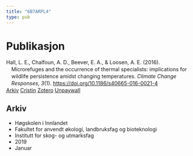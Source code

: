 ```yaml
---
title: "6B7ARPL4"
type: pub
---
```

<h1>Publikasjon</h1>
<article id="csl-bib-container-6B7ARPL4" class="csl-bib-container">
  <div class="csl-bib-body" style="line-height: 1.35; padding-left: 1em; text-indent:-1em;">
  <div class="csl-entry">Hall, L. E., Chalfoun, A. D., Beever, E. A., &amp; Loosen, A. E. (2016). Microrefuges and the occurrence of thermal specialists: implications for wildlife persistence amidst changing temperatures. <i>Climate Change Responses</i>, <i>3</i>(1). <a href="https://doi.org/10.1186/s40665-016-0021-4">https://doi.org/10.1186/s40665-016-0021-4</a></div>
</div>
  <div class="csl-bib-buttons">
    <a href="#taxonomy-article-6B7ARPL4" class="csl-bib-button">Arkiv</a>
    <a href="https://app.cristin.no/results/show.jsf?id=1664151" alt="Cristin URL" class="csl-bib-button">Cristin</a>
    <a href="http://zotero.org/groups/5402882/items/6B7ARPL4" alt="Zotero URL" class="csl-bib-button">Zotero</a>
    <a href="https://climatechangeresponses.biomedcentral.com/track/pdf/10.1186/s40665-016-0021-4" class="csl-bib-button">Unpaywall</a>
  </div>
  <div id="csl-bib-meta-container-6B7ARPL4"></div>
</article>
<div id="csl-bib-meta-6B7ARPL4" class="csl-bib-meta">
  <article id="taxonomy-article-6B7ARPL4" class="taxonomy-article">
    <h1>Arkiv</h1>
    <ul>
      <li>Høgskolen i Innlandet</li>
      <li>Fakultet for anvendt økologi, landbruksfag og bioteknologi</li>
      <li>Institutt for skog- og utmarksfag</li>
      <li>2019</li>
      <li>Januar</li>
    </ul>
  </article>
</div>
